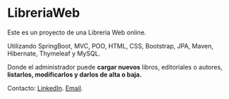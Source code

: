 # LibreriaWeb

Este es un proyecto de una Libreria Web online.

Utilizando SpringBoot, MVC, POO, HTML, CSS, Bootstrap, JPA, Maven, Hibernate, Thymeleaf y MySQL.

Donde el administrador puede **cargar nuevos** libros, editoriales o autores, **listarlos, modificarlos y darlos de alta o baja.**

Contacto:
 [LinkedIn](https://www.linkedin.com/in/analiaaguirre/).
 [Email](aguirreanalia.dev@gmail.com).
